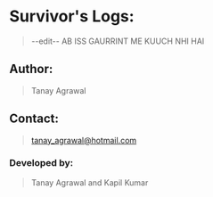 # Survivor's Logs:

> --edit--
AB ISS GAURRINT ME KUUCH NHI HAI
## Author:

> Tanay Agrawal

## Contact:

> tanay_agrawal@hotmail.com

### Developed by:

> Tanay Agrawal and Kapil Kumar
